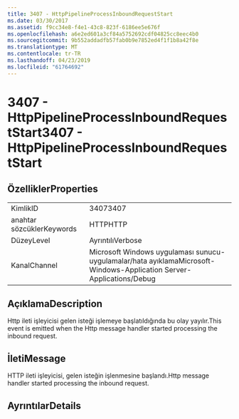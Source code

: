 ```yaml
---
title: 3407 - HttpPipelineProcessInboundRequestStart
ms.date: 03/30/2017
ms.assetid: f9cc34e8-f4e1-43c8-823f-6186ee5e676f
ms.openlocfilehash: a6e2ed601a3cf84a5752692cdf04825cc8eec4b0
ms.sourcegitcommit: 9b552addadfb57fab0b9e7852ed4f1f1b8a42f8e
ms.translationtype: MT
ms.contentlocale: tr-TR
ms.lasthandoff: 04/23/2019
ms.locfileid: "61764692"
---
```

# <a name="3407---httppipelineprocessinboundrequeststart"></a><span data-ttu-id="3d027-102">3407 - HttpPipelineProcessInboundRequestStart</span><span class="sxs-lookup"><span data-stu-id="3d027-102">3407 - HttpPipelineProcessInboundRequestStart</span></span>
## <a name="properties"></a><span data-ttu-id="3d027-103">Özellikler</span><span class="sxs-lookup"><span data-stu-id="3d027-103">Properties</span></span>  
  
|||  
|-|-|  
|<span data-ttu-id="3d027-104">Kimlik</span><span class="sxs-lookup"><span data-stu-id="3d027-104">ID</span></span>|<span data-ttu-id="3d027-105">3407</span><span class="sxs-lookup"><span data-stu-id="3d027-105">3407</span></span>|  
|<span data-ttu-id="3d027-106">anahtar sözcükler</span><span class="sxs-lookup"><span data-stu-id="3d027-106">Keywords</span></span>|<span data-ttu-id="3d027-107">HTTP</span><span class="sxs-lookup"><span data-stu-id="3d027-107">HTTP</span></span>|  
|<span data-ttu-id="3d027-108">Düzey</span><span class="sxs-lookup"><span data-stu-id="3d027-108">Level</span></span>|<span data-ttu-id="3d027-109">Ayrıntılı</span><span class="sxs-lookup"><span data-stu-id="3d027-109">Verbose</span></span>|  
|<span data-ttu-id="3d027-110">Kanal</span><span class="sxs-lookup"><span data-stu-id="3d027-110">Channel</span></span>|<span data-ttu-id="3d027-111">Microsoft Windows uygulaması sunucu-uygulamalar/hata ayıklama</span><span class="sxs-lookup"><span data-stu-id="3d027-111">Microsoft-Windows-Application Server-Applications/Debug</span></span>|  
  
## <a name="description"></a><span data-ttu-id="3d027-112">Açıklama</span><span class="sxs-lookup"><span data-stu-id="3d027-112">Description</span></span>  
 <span data-ttu-id="3d027-113">Http ileti işleyicisi gelen isteği işlemeye başlatıldığında bu olay yayılır.</span><span class="sxs-lookup"><span data-stu-id="3d027-113">This event is emitted when the Http message handler started processing the inbound request.</span></span>  
  
## <a name="message"></a><span data-ttu-id="3d027-114">İleti</span><span class="sxs-lookup"><span data-stu-id="3d027-114">Message</span></span>  
 <span data-ttu-id="3d027-115">HTTP ileti işleyicisi, gelen isteğin işlenmesine başlandı.</span><span class="sxs-lookup"><span data-stu-id="3d027-115">Http message handler started processing the inbound request.</span></span>  
  
## <a name="details"></a><span data-ttu-id="3d027-116">Ayrıntılar</span><span class="sxs-lookup"><span data-stu-id="3d027-116">Details</span></span>

